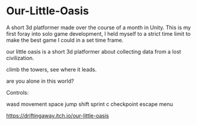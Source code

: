 # Our-Little-Oasis
A short 3d platformer made over the course of a month in Unity.
This is my first foray into solo game development, I held myself to a strict time limit
to make the best game I could in a set time frame.

our little oasis is a short 3d platformer about collecting data from a lost civilization.

climb the towers, see where it leads.

are you alone in this world?



Controls:

wasd	movement
space	jump
shift	sprint
c	checkpoint
escape	menu

https://driftingaway.itch.io/our-little-oasis
